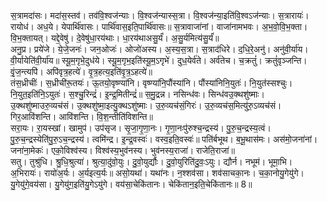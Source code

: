 

  
स॒त्रामदा॑सः। मदा॑स॒स्तव॑। तव॑वि॒श्वज॑न्याः। वि॒श्वज॑न्यास्स॒त्रा। वि॒श्वज॑न्या॒इति॑वि॒श्वऽज॑न्याः। स॒त्रारायः॑। रायोध॑। अध॒ये। येपार्थि॑वासः। पार्थि॑वास॒इति॒पार्थि॑वासः॥ स॒त्रावाजा॑नां। वाजा॑नामभवः। अ॒भ॒वो॒वि॒भ॒क्ता। वि॒भ॒क्तायत्। यद्दे॒वेषु॑। दे॒वेषु॑धा॒रय॑थाः। धा॒रय॑थाअसु॒र्यं॑। अ॒सु॒र्यमित्य॑सु॒र्यं॑॥  
अनु॒प्र। प्रये॑जे। ये॒जे॒जनः॑। जन॒ओजः॑। ओजो॑अस्य। अ॒स्य॒स॒त्रा। स॒त्राद॑धिरे। द॒धि॒रे॒अनु॑। अनु॑वी॒र्या॑य। वी॒र्यायेति॑वी॒र्या॑य॥ स्यू॒म॒गृभे॒दुध॑ये। स्यू॒म॒गृभ॒इति॑स्यू॒म॒ऽगृभे॑। दुध॒येर्व॑ते। अर्व॑तेच। च॒क्रतुं॑। क्रतुं॑वृञ्जन्ति। वृं॒ज॒न्त्यपि॑। अपि॑वृत्र॒हत्ये॑। वृ॒त्र॒हत्य॒इति॑वृ॒त्र॒ऽहत्ये॑॥  
तंस॒ध्रीचीः॑। स॒ध्रीची॑रू॒तयः॑। ऊ॒तयो॒वृष्ण्या॑नि। वृष्ण्या॑नि॒पौंस्या॑नि। पौंस्या॑निनि॒युतः॑। नि॒युत॑स्सश्चुः। नि॒युत॒इति॑नि॒ऽयुतः॑। स॒श्चु॒रिन्द्रं॑। इ॒न्द्र॒मितीन्द्रं॑॥ स॒मु॒द्रन्न। नसिन्ध॑वः। सिन्ध॑वउ॒क्थशु॑ष्माः। उ॒क्थशु॑ष्माउरु॒व्यच॑सं। उ॒क्थशु॑ष्मा॒इत्यु॒क्थऽशु॑ष्माः। उ॒रु॒व्यच॑सं॒गिरः॑। उ॒रु॒व्यच॑स॒मित्यु॑रु॒ऽव्यच॑सं। गिर॒आवि॑शन्ति। आवि॑शन्ति। वि॒श॒न्तीति॑विशन्ति॥  
सरा॒यः। रा॒यस्खां। खामुप॑। उप॑सृज। सृ॒जा॒गृ॒णा॒नः। गृ॒णा॒नःपु॑रुश्च॒न्द्रस्य॑। पु॒रु॒च॒न्द्रस्य॒त्वं। पु॒रु॒च॒न्द्रस्येति॑पु॒रु॒ऽच॒न्द्रस्य॑। त्वमि॑न्द्र। इ॒न्द्र॒वस्वः॑। वस्व॒इति॒वस्वः॑॥ पति॑र्बभूथ। ब॒भू॒थास॑मः। अस॑मो॒जना॑नां। जना॑ना॒मेकः॑। एको॒विश्व॑स्य। विश्व॑स्य॒भुव॑नस्य। भुव॑नस्य॒राजा॑। राजेति॒राजा॑॥  
सतु। तुश्रु॑धि। श्रु॒धि॒श्रुत्या॑। श्रुत्या॒दु॑वो॒युः। दु॒वो॒युर्द्यौः। दु॒वो॒युरिति॑दु॒वः॒ऽयुः। द्यौर्न। नभूम॑। भूमा॒भि। अ॒भिरायः॑। रायो॑अ॒र्यः। अ॒र्यइत्य॒र्यः॥ असो॒यथा॑। यथा॑नः। न॒श्शव॑सा। शव॑साचका॒नः। च॒का॒नोयु॒गेयु॑गे। यु॒गेयु॑गे॒वय॑सा। यु॒गेयु॑ग॒इति॑यु॒गेऽयु॑गे। वय॑सा॒चेकि॑तानः। चेकि॑तान॒इति॒चेकि॑तानः॥ 8॥  
